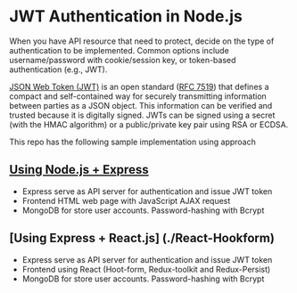 # JWT Authentication in Node.js

When you have API resource that need to protect, decide on the type of authentication to be implemented. Common options include username/password with cookie/session key, or token-based authentication (e.g., JWT).

[JSON Web Token (JWT)](https://jwt.io/introduction) is an open standard ([RFC 7519](https://tools.ietf.org/html/rfc7519)) that defines a compact and self-contained way for securely transmitting information between parties as a JSON object. This information can be verified and trusted because it is digitally signed. JWTs can be signed using a secret (with the HMAC algorithm) or a public/private key pair using RSA or ECDSA.

This repo has the following sample implementation using approach

## [Using Node.js + Express](./Node.js-Express)
- Express serve as API server for authentication and issue JWT token
- Frontend HTML web page with JavaScript AJAX request
- MongoDB for store user accounts. Password-hashing with Bcrypt

## [Using Express + React.js] (./React-Hookform)
- Express serve as API server for authentication and issue JWT token
- Frontend using React (Hoot-form, Redux-toolkit and Redux-Persist)
- MongoDB for store user accounts. Password-hashing with Bcrypt




